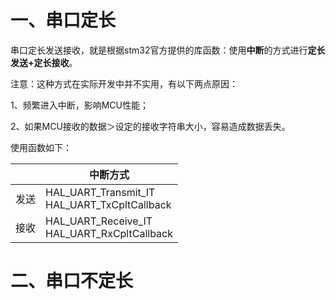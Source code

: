 # 一、串口定长

串口定长发送接收，就是根据stm32官方提供的库函数：使用**中断**的方式进行**定长发送+定长接收**。

注意：这种方式在实际开发中并不实用，有以下两点原因：

1、频繁进入中断，影响MCU性能；

2、如果MCU接收的数据＞设定的接收字符串大小，容易造成数据丢失。

使用函数如下：

|      | 中断方式                                          |
| ---- | ------------------------------------------------- |
| 发送 | HAL_UART_Transmit_IT<br />HAL_UART_TxCpltCallback |
| 接收 | HAL_UART_Receive_IT<br />HAL_UART_RxCpltCallback  |



# 二、串口不定长

